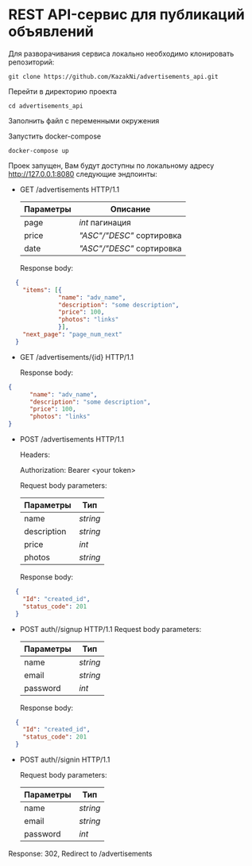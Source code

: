 # REST API-сервис для публикаций объявлений


Для разворачивания сервиса локально необходимо клонировать репозиторий:
```
git clone https://github.com/KazakNi/advertisements_api.git
```

Перейти в директорию проекта

```
cd advertisements_api
```
Заполнить файл с переменными окружения

Запустить docker-compose

```
docker-compose up
```
Проек запущен, Вам будут доступны по локальному адресу http://127.0.0.1:8080 следующие эндпоинты:

- GET /advertisements HTTP/1.1
  
  | Параметры | Описание |
  | ------ | ------ |
  | page | _int_ пагинация |
  | price | _"ASC"/"DESC"_ сортировка |
  | date |  _"ASC"/"DESC"_ сортировка |

  Response body:

```json
  {
    "items": [{
              "name": "adv_name",
              "description": "some description",
              "price": 100,
              "photos": "links"
              }],
    "next_page": "page_num_next"
  }

```

- GET /advertisements/{id} HTTP/1.1

  Response body:

```json
{
      "name": "adv_name",
      "description": "some description",
      "price": 100,
      "photos": "links"
}
```
 
- POST /advertisements HTTP/1.1
  
    Headers:
  
    Authorization: Bearer \<your token\>

    Request body parameters:
  
  | Параметры | Тип |
  | ------ | ------ |
  | name | _string_ 
  | description | _string_|
  | price |  _int_|
  | photos |  _string_|

   Response body:

```json
  {
    "Id": "created_id",
    "status_code": 201
  }

```



- POST auth//signup HTTP/1.1
   Request body parameters:
  
  | Параметры | Тип |
  | ------ | ------ |
  | name | _string_ 
  | email | _string_|
  | password |  _int_|

  Response body:

```json
  {
    "Id": "created_id",
    "status_code": 201
  }

```

- POST auth//signin HTTP/1.1
  
  Request body parameters:
  
  | Параметры | Тип |
  | ------ | ------ |
  | name | _string_ 
  | email | _string_|
  | password |  _int_|
  
 Response: 302, Redirect to /advertisements
